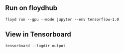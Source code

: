 ## Run on floydhub

```shell
floyd run --gpu --mode jupyter --env tensorflow-1.0
```

## View in Tensorboard

```
tensorboard --logdir output
```
